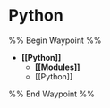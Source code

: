 # Python

%% Begin Waypoint %%
- **[[Python]]**
	- **[[Modules]]**
	- [[Python]]

%% End Waypoint %%